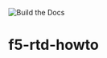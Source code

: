 ![Build the Docs](https://github.com/6a6d/f5-rtd-howto/workflows/Build%20the%20Docs/badge.svg)

# f5-rtd-howto
